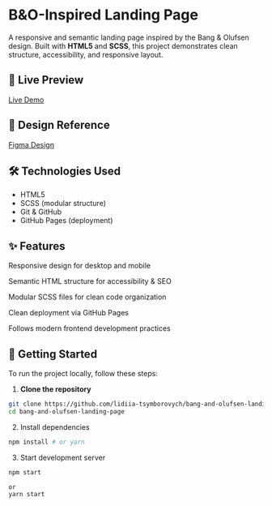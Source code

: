 # B&O-Inspired Landing Page

A responsive and semantic landing page inspired by the Bang & Olufsen design. Built with **HTML5** and **SCSS**, this project demonstrates clean structure, accessibility, and responsive layout.

## 🔗 Live Preview

[Live Demo](https://lidiia-tsymborovych.github.io/bang-and-olufsen-landing-page/)  

## 🎨 Design Reference

[Figma Design](https://www.figma.com/file/DtkQmQ797hk0nI4KfMi2Uq/BOSE-New-Version?type=design&node-id=6817-212&t=ZTV6Gl8NzaWkJ4FK-0)

## 🛠️ Technologies Used

- HTML5
- SCSS (modular structure)
- Git & GitHub
- GitHub Pages (deployment)

## ✨ Features

Responsive design for desktop and mobile

Semantic HTML structure for accessibility & SEO

Modular SCSS files for clean code organization

Clean deployment via GitHub Pages

Follows modern frontend development practices

## 🚀 Getting Started

To run the project locally, follow these steps:

1. **Clone the repository**

```bash
git clone https://github.com/lidiia-tsymborovych/bang-and-olufsen-landing-page.git
cd bang-and-olufsen-landing-page
```

2. Install dependencies
```bash
npm install # or yarn
```

3. Start development server
```bash
npm start

or
yarn start
```


